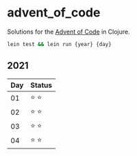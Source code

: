 # advent_of_code

Solutions for the [Advent of Code](https://adventofcode.com/) in Clojure.

```bash
lein test && lein run {year} {day}
```

## 2021
| Day | Status |
| ----------- | ----------- |
| 01 |⭐️ ⭐️|
| 02 |⭐️ ⭐️|
| 03 |⭐️ ⭐️|
| 04 |⭐️ ⭐️|

